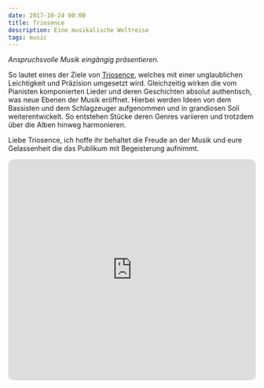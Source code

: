 ```yaml
---
date: 2017-10-24 00:00
title: Triosence
description: Eine musikalische Weltreise
tags: music
---
```


*Anspruchsvolle Musik ein­gän­gig präsentieren.*

So lautet eines der Ziele von [Triosence](http://www.triosence.com), welches mit einer unglaublichen Leichtigkeit und Präzision umgesetzt wird.
Gleichzeitig wirken die vom Pianisten komponierten Lieder und deren Geschichten absolut authentisch, was neue Ebenen der Musik eröffnet.
Hierbei werden Ideen von dem Bassisten und dem Schlagzeuger aufgenommen und in grandiosen Soli weiterentwickelt.
So entstehen Stücke deren Genres variieren und trotzdem über die Alben hinweg harmonieren.

Liebe Triosence, ich hoffe ihr behaltet die Freude an der Musik und eure Gelassenheit die das Publikum mit Begeisterung aufnimmt.

<p align="center">
<iframe src="https://embed.music.apple.com/de/album/hidden-beauty/1207845190?app=music&amp;itsct=music_box&amp;itscg=30200&amp;ct=albums_hidden_beauty&amp;ls=1" height="450px" frameborder="0" sandbox="allow-forms allow-popups allow-same-origin allow-scripts allow-top-navigation-by-user-activation" allow="autoplay *; encrypted-media *;" style="width: 100%; max-width: 660px; overflow: hidden; border-top-left-radius: 10px; border-top-right-radius: 10px; border-bottom-right-radius: 10px; border-bottom-left-radius: 10px; background-color: transparent; background-position: initial initial; background-repeat: initial initial;"></iframe>
</p>
